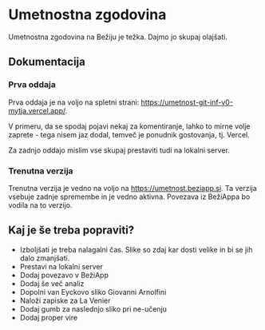 # Umetnostna zgodovina
Umetnostna zgodovina na Bežiju je težka. Dajmo jo skupaj olajšati.

## Dokumentacija

### Prva oddaja
Prva oddaja je na voljo na spletni strani: https://umetnost-git-inf-v0-mytja.vercel.app/.

V primeru, da se spodaj pojavi nekaj za komentiranje, lahko to mirne volje zaprete - tega nisem jaz dodal, temveč je ponudnik gostovanja, tj. Vercel.

Za zadnjo oddajo mislim vse skupaj prestaviti tudi na lokalni server.

### Trenutna verzija
Trenutna verzija je vedno na voljo na https://umetnost.beziapp.si.
Ta verzija vsebuje zadnje spremembe in je vedno aktivna. Povezava iz BežiAppa bo vodila na to verzijo.

## Kaj je še treba popraviti?
- Izboljšati je treba nalagalni čas. Slike so zdaj kar dosti velike in bi se jih dalo zmanjšati.
- Prestavi na lokalni server
- Dodaj povezavo v BežiApp
- Dodaj še več analiz
- Dopolni van Eyckovo sliko Giovanni Arnolfini
- Naloži zapiske za La Venier
- Dodaj gumb za naslednjo sliko pri ne-učenju
- Dodaj proper vire

